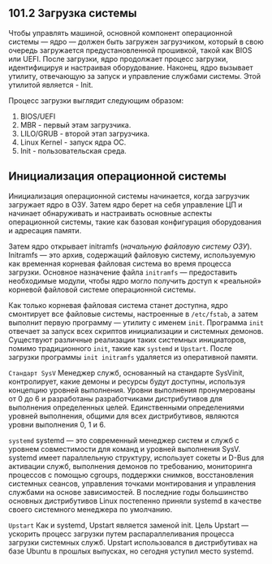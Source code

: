 ## 101.2 Загрузка системы

Чтобы управлять машиной, основной компонент операционной системы — ядро ​​— должен быть загружен загрузчиком, который в свою очередь загружается предустановленной прошивкой, такой как BIOS или UEFI. После загрузки, ядро ​​продолжает процесс загрузки, идентифицируя и настраивая оборудование. Наконец, ядро ​​вызывает утилиту, отвечающую за запуск и управление службами системы. Этой утилитой является - Init.

Процесс загрузки выглядит следующим образом:

1. BIOS/UEFI
2. MBR - первый этам загрузчика.
3. LILO/GRUB - второй этап загрузчика.
4. Linux Kernel - запуск ядра ОС.
5. Init - пользовательская среда.

## Инициализация операционной системы

Инициализация операционной системы начинается, когда загрузчик загружает ядро ​​в ОЗУ. Затем ядро ​​берет на себя управление ЦП и начинает обнаруживать и настраивать основные аспекты операционной системы, такие как базовая конфигурация оборудования и адресация памяти.

Затем ядро ​​открывает initramfs (_начальную файловую систему ОЗУ_). Initramfs — это архив, содержащий файловую систему, используемую как временная корневая файловая система во время процесса загрузки. Основное назначение файла `initramfs` — предоставить необходимые модули, чтобы ядро ​​могло получить доступ к «реальной» корневой файловой системе операционной системы.

Как только корневая файловая система станет доступна, ядро ​​смонтирует все файловые системы, настроенные в `/etc/fstab`, а затем выполнит первую программу — утилиту с именем `init`. Программа `init` отвечает за запуск всех скриптов инициализации и системных демонов. Существуют различные реализации таких системных инициаторов, помимо традиционного `init`, такие как `systemd` и `Upstart`. После загрузки программы `init initramfs` удаляется из оперативной памяти.

`Стандарт SysV`
Менеджер служб, основанный на стандарте SysVinit, контролирует, какие демоны и ресурсы будут доступны, используя концепцию уровней выполнения. Уровни выполнения пронумерованы от 0 до 6 и разработаны разработчиками дистрибутивов для выполнения определенных целей. Единственными определениями уровней выполнения, общими для всех дистрибутивов, являются уровни выполнения 0, 1 и 6.

`systemd`
systemd — это современный менеджер систем и служб с уровнем совместимости для команд и уровней выполнения SysV. systemd имеет параллельную структуру, использует сокеты и D-Bus для активации служб, выполнения демонов по требованию, мониторинга процессов с помощью cgroups, поддержки снимков, восстановления системных сеансов, управления точками монтирования и управления службами на основе зависимостей. В последние годы большинство основных дистрибутивов Linux постепенно приняли systemd в качестве своего системного менеджера по умолчанию.

`Upstart`
Как и systemd, Upstart является заменой init. Цель Upstart — ускорить процесс загрузки путем распараллеливания процесса загрузки системных служб. Upstart использовался в дистрибутивах на базе Ubuntu в прошлых выпусках, но сегодня уступил место systemd.
